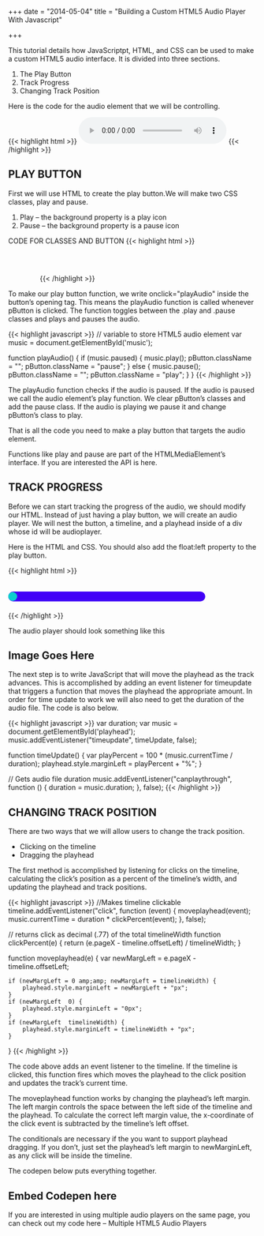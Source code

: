 +++
date = "2014-05-04"
title = "Building a Custom HTML5 Audio Player With Javascript"

+++

This tutorial details how JavaScriptpt, HTML, and CSS can be used to make a custom HTML5 audio interface. It is divided into three sections.

1. The Play Button
2. Track Progress
3. Changing Track Position

Here is the code for the audio element that we will be controlling.

{{< highlight html >}}
<audio id="music" controls="controls">
  <source src="music/onlyidreamwithyou1.ogg" type="audio/ogg" />
  <source src="music/onlyidreamwithyou1.mp3" type="audio/mpeg" />
</audio>
{{< /highlight >}}

<!--more-->

## PLAY BUTTON
First we will use HTML to create the play button.We will make two CSS classes, play and pause.

1. Play – the background property is a play icon
2. Pause – the background property is a pause icon

CODE FOR CLASSES AND BUTTON
{{< highlight html >}}

<style>
#pButton{
	height:60px;
	width: 60px;
	border: none;
	background-size: 50% 50%;
	background-position: center;
}
.play{background: url('../images/play.png') no-repeat;}
.pause{background: url('../images/pause.png') no-repeat;}
</style>

<button id="pButton" class="play" onclick="playAudio()"></button>
{{< /highlight >}}

To make our play button function, we write onclick="playAudio" inside the button’s opening tag. This means the playAudio function is called whenever pButton is clicked. The function toggles between the .play and .pause classes and plays and pauses the audio.

{{< highlight javascript >}}
// variable to store HTML5 audio element
var music = document.getElementById('music');

function playAudio() {
	if (music.paused) {
		music.play();
		pButton.className = "";
		pButton.className = "pause";
	} else {
		music.pause();
		pButton.className = "";
		pButton.className = "play";
	}
}
{{< /highlight >}}

The playAudio function checks if the audio is paused. If the audio is paused we call the audio element’s play function. We clear pButton’s classes and add the pause class.
If the audio is playing we pause it and change pButton’s class to play.

That is all the code you need to make a play button that targets the audio element.

Functions like play and pause are part of the HTMLMediaElement’s interface. If you are interested the API is here.

## TRACK PROGRESS

Before we can start tracking the progress of the audio, we should modify our HTML. Instead of just having a play button, we will create an audio player. We will nest the button, a timeline, and a playhead inside of a div whose id will be audioplayer.

Here is the HTML and CSS. You should also add the float:left property to the play button.

{{< highlight html >}}
<style>
#timeline{
	width: 400px;
	height: 20px;
	background: #4200f7;
	margin-top: 20px;
	float: left;
	border-radius: 15px;
}

#playhead{
	width: 18px;
	height: 18px;
	border-radius: 50%;
	margin-top: 1px;
	background: rgba(0, 255, 196, 0.82);
}
</style>

<div id="audioplayer">
	<button id="pButton" class="play" onclick="play()"></button>
	<div id="timeline">
		<div id="playhead"></div>
	</div>
</div>
{{< /highlight >}}

The audio player should look something like this

## Image Goes Here

The next step is to write JavaScript that will move the playhead as the track advances. This is accomplished by adding an event listener for timeupdate that triggers a function that moves the playhead the appropriate amount. In order for time update to work we will also need to get the duration of the audio file. The code is also below.

{{< highlight javascript >}}
var duration;
var music = document.getElementById('playhead');
music.addEventListener("timeupdate", timeUpdate, false);

function timeUpdate() {
	var playPercent = 100 * (music.currentTime / duration);
	playhead.style.marginLeft = playPercent + "%";
}

// Gets audio file duration
music.addEventListener("canplaythrough", function () {
	duration = music.duration;
}, false);
{{< /highlight >}}

## CHANGING TRACK POSITION

There are two ways that we will allow users to change the track position.

- Clicking on the timeline
- Dragging the playhead

The first method is accomplished by listening for clicks on the timeline, calculating the click’s position as a percent of the timeline’s width, and updating the playhead and track positions.

{{< highlight javascript >}}
//Makes timeline clickable
timeline.addEventListener("click", function (event) {
	moveplayhead(event);
	music.currentTime = duration * clickPercent(event);
}, false);

// returns click as decimal (.77) of the total timelineWidth
function clickPercent(e) {
	return (e.pageX - timeline.offsetLeft) / timelineWidth;
}

function moveplayhead(e) {
	var newMargLeft = e.pageX - timeline.offsetLeft;

	if (newMargLeft = 0 amp;amp; newMargLeft = timelineWidth) {
		playhead.style.marginLeft = newMargLeft + "px";
	}
	if (newMargLeft  0) {
		playhead.style.marginLeft = "0px";
	}
	if (newMargLeft  timelineWidth) {
		playhead.style.marginLeft = timelineWidth + "px";
	}
}
{{< /highlight >}}

The code above adds an event listener to the timeline. If the timeline is clicked, this function fires which moves the playhead to the click position and updates the track’s current time.

The moveplayhead function works by changing the playhead’s left margin. The left margin controls the space between the left side of the timeline and the playhead. To calculate the correct left margin value, the x-coordinate of the click event is subtracted by the timeline’s left offset.

The conditionals are necessary if the you want to support playhead dragging. If you don’t, just set the playhead’s left margin to newMarginLeft, as any click will be inside the timeline.

The codepen below puts everything together.

## Embed Codepen here

If you are interested in using multiple audio players on the same page, you can check out my code here – Multiple HTML5 Audio Players
